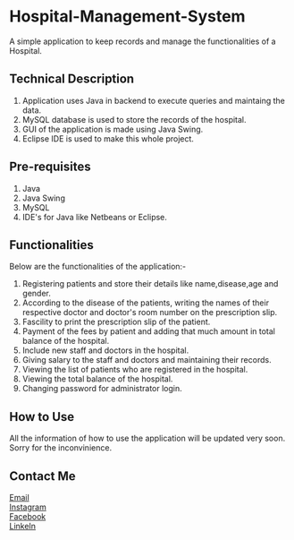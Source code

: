 # Hospital-Management-System
A simple application to keep records and manage the functionalities of a Hospital.

## Technical Description
1. Application uses Java in backend to execute queries and maintaing the data.
2. MySQL database is used to store the records of the hospital.
3. GUI of the application is made using Java Swing.
4. Eclipse IDE is used to make this whole project.

## Pre-requisites
1. Java
2. Java Swing 
3. MySQL
4. IDE's for Java like Netbeans or Eclipse.

## Functionalities
Below are the functionalities of the application:-
1. Registering patients and store their details like name,disease,age and gender.
2. According to the disease of the patients, writing the names of their respective doctor and doctor's room number on the prescription slip.
3. Fascility to print the prescription slip of the patient.
4. Payment of the fees by patient and adding that much amount in total balance of the hospital.
5. Include new staff and doctors in the hospital.
6. Giving salary to the staff and doctors and maintaining their records.
7. Viewing the list of patients who are registered in the hospital.
8. Viewing the total balance of the hospital.
9. Changing password for administrator login.

## How to Use
All the information of how to use the application will be updated very soon. Sorry for the inconvinience.

## Contact Me
[Email](mailto:srajitsrivastava.92@gmail.com)<br>
[Instagram](https://www.instagram.com/sri_srajit/)<br>
[Facebook](https://www.facebook.com/profile.php?id=100008436274706)<br>
[LinkeIn](https://www.linkedin.com/in/srisrajit/)
